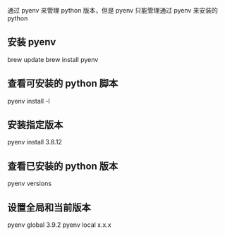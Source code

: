 通过 pyenv 来管理 python 版本，但是 pyenv 只能管理通过 pyenv 来安装的 python

## 安装 pyenv

brew update
brew install pyenv

## 查看可安装的 python 脚本

pyenv install -l

## 安装指定版本

pyenv install 3.8.12

## 查看已安装的 python 版本

pyenv versions

## 设置全局和当前版本

pyenv global 3.9.2
pyenv local x.x.x
